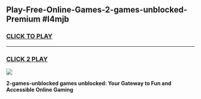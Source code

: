 
## Play-Free-Online-Games-2-games-unblocked-Premium #l4mjb
<h3>
<a href="https://premium.freeplayer.one?title=2-games-unblocked&ref=8M">CLICK TO PLAY</a></h3>
<hr>

<h3>
<a href="https://premium.freeplayer.one?title=2-games-unblocked&ref=8M">CLICK 2 PLAY</a>
  
</h3>

<a href="https://premium.freeplayer.one?title=2-games-unblocked&ref=8M"><img src="https://clearcache.store/games.png"></a>


**2-games-unblocked games unblocked: Your Gateway to Fun and Accessible Online Gaming**
